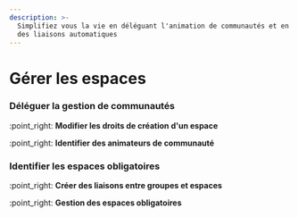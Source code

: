 ```yaml
---
description: >-
  Simplifiez vous la vie en déléguant l'animation de communautés et en créant
  des liaisons automatiques
---
```


# Gérer les espaces

### Déléguer la gestion de communautés

:point\_right: **Modifier les droits de création d'un espace**



:point\_right: **Identifier des animateurs de communauté**



### Identifier les espaces obligatoires

:point\_right: **Créer des liaisons entre groupes et espaces**



:point\_right: **Gestion des espaces obligatoires**

